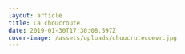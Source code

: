 ```yaml
---
layout: article
title: La choucroute.
date: 2019-01-30T17:30:08.597Z
cover-image: /assets/uploads/choucrutecoevr.jpg
---
```


